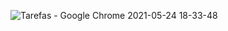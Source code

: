 
![Tarefas - Google Chrome 2021-05-24 18-33-48](https://user-images.githubusercontent.com/66601480/119411707-3642f580-bcc1-11eb-81f2-052fdd799b54.gif)
